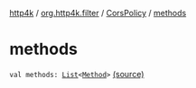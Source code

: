[http4k](../../index.md) / [org.http4k.filter](../index.md) / [CorsPolicy](index.md) / [methods](./methods.md)

# methods

`val methods: `[`List`](https://kotlinlang.org/api/latest/jvm/stdlib/kotlin.collections/-list/index.html)`<`[`Method`](../../org.http4k.core/-method/index.md)`>` [(source)](https://github.com/http4k/http4k/blob/master/http4k-core/src/main/kotlin/org/http4k/filter/ServerFilters.kt#L35)